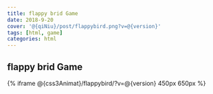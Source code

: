 ```yaml
---
title: flappy brid Game
date: 2018-9-20
cover: '@{qiNiu}/post/flappybird.png?v=@{version}'
tags: [html, game]
categories: html
---
```


## flappy brid Game

{% iframe @{css3Animat}/flappybird/?v=@{version} 450px 650px %}
